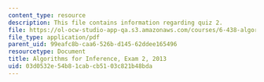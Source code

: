 ```yaml
---
content_type: resource
description: This file contains information regarding quiz 2.
file: https://ol-ocw-studio-app-qa.s3.amazonaws.com/courses/6-438-algorithms-for-inference-fall-2014/03d0532e54b81cabcb5103c821b48bda_MIT6_438F14_q13_2.pdf
file_type: application/pdf
parent_uid: 99eafc8b-caa6-526b-d145-62ddee165496
resourcetype: Document
title: Algorithms for Inference, Exam 2, 2013
uid: 03d0532e-54b8-1cab-cb51-03c821b48bda
---
```

